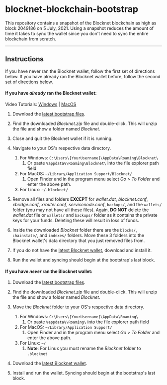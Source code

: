 # blocknet-blockchain-bootstrap

This repository contains a snapshot of the Blocknet blockchain as high as block 2049186 on 5 July, 2021. Using a snapshot reduces the amount of time it takes to sync the wallet since you don't need to sync the entire blockchain from scratch.

---

## Instructions
If you have never ran the Blocknet wallet, follow the first set of directions below. If you have already ran the Blocknet wallet before, follow the second set of directions below.

#### If you have *already* ran the Blocknet wallet:

Video Tutorials: [Windows](https://www.youtube.com/watch?v=66o0fQ0sHxQ) | [MacOS](https://www.youtube.com/watch?v=kTJ-YBdHrtM)

1. Download the [latest bootstrap files](https://github.com/blocknetdx/blocknet-blockchain-bootstrap/releases/download/v4.0/Blocknet.zip).
1. Find the downloaded *Blocknet.zip* file and double-click. This will unzip the file and show a folder named *Blocknet*.
1. Close and quit the Blocknet wallet if it is running.
1. Navigate to your OS's respective data directory.

	1. For Windows: `C:\Users\[YourUsername]\AppData\Roaming\Blocknet\`
		1. Or paste `%appdata%\Roaming\Blocknet\` into the file explorer path field
	1. For MacOS: `~/Library/Application Support/Blocknet/`
		1. Open Finder and in the program menu select *Go* > *To Folder* and enter the above path.
	1. For Linux: `~/.blocknet/`
1. Remove all files and folders **EXCEPT** for *wallet.dat*, *blocknet.conf*, *xbridge.conf*, *xrouter.conf*, *servicenode.conf*, `backups/`, and the `wallets/` folder (you may not have all these files). Again, **DO NOT** delete the *wallet.dat* file or `wallets/` and `backups/` folder as it contains the private keys for your funds. Deleting these will result in loss of funds.
1. Inside the downloaded *Blocknet* folder there are the `blocks/`, `chainstate/`, and `indexes/` folders. Move these 3 folders into the Blocknet wallet's data directory that you just removed files from.
1. If you do not have the [latest Blocknet wallet](https://blocknet.co/downloads), download and install it.
1. Run the wallet and syncing should begin at the bootstrap's last block.

#### If you have *never* ran the Blocknet wallet:

1. Download the [latest bootstrap files](https://github.com/blocknetdx/blocknet-blockchain-bootstrap/releases/download/v4.0/Blocknet.zip).
1. Find the downloaded *Blocknet.zip* file and double-click. This will unzip the file and show a folder named *Blocknet*.
1. Move the *Blocknet* folder to your OS's respective data directory.

	1. For Windows: `C:\Users\[YourUsername]\AppData\Roaming\`
		1. Or paste `%appdata%\Roaming\` into the file explorer path field
	1. For MacOS: `~/Library/Application Support/`
		1. Open Finder and in the program menu select *Go* > *To Folder* and enter the above path.
	1. For Linux: `~/`
		1. **Note**: For Linux you must rename the *Blocknet* folder to `.blocknet`
1. Download the [latest Blocknet wallet](https://blocknet.co/downloads).
1. Install and run the wallet. Syncing should begin at the bootstrap's last block.
